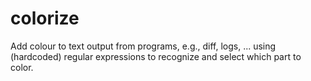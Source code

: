 # colorize
Add colour to text output from programs, e.g., diff, logs, ... using (hardcoded) regular expressions to recognize and select which part to color.
